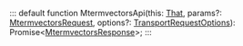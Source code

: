 :::
default function MtermvectorsApi(this: [That](./That.md), params?: [MtermvectorsRequest](./MtermvectorsRequest.md), options?: [TransportRequestOptions](./TransportRequestOptions.md)): Promise<[MtermvectorsResponse](./MtermvectorsResponse.md)>;
:::
